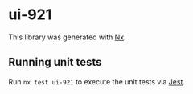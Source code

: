 # ui-921

This library was generated with [Nx](https://nx.dev).

## Running unit tests

Run `nx test ui-921` to execute the unit tests via [Jest](https://jestjs.io).
